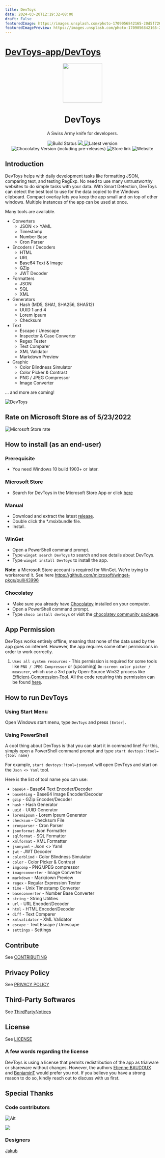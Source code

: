 ```yaml
---
title: DevToys
date: 2024-03-20T12:19:32+08:00
draft: False
featuredImage: https://images.unsplash.com/photo-1709056842165-20d5f72064b0?ixid=M3w0NjAwMjJ8MHwxfHJhbmRvbXx8fHx8fHx8fDE3MTA5MDgxOTV8&ixlib=rb-4.0.3
featuredImagePreview: https://images.unsplash.com/photo-1709056842165-20d5f72064b0?ixid=M3w0NjAwMjJ8MHwxfHJhbmRvbXx8fHx8fHx8fDE3MTA5MDgxOTV8&ixlib=rb-4.0.3
---
```


# [DevToys-app/DevToys](https://github.com/DevToys-app/DevToys)

<p align="center">
  <img width="128" align="center" src="/assets/logo/Icon-Windows-Linux.png">
</p>
<h1 align="center">
  DevToys
</h1>
<p align="center">
  A Swiss Army knife for developers.
</p>
<p align="center">
  <a style="text-decoration:none" href="https://etienne-baudoux.visualstudio.com/DevToys/_build?definitionId=19&branchName=main" target="_blank">
    <img src="https://etienne-baudoux.visualstudio.com/DevToys/_apis/build/status/DevToys?branchName=main" alt="Build Status" />
  </a>
  <a title="Crowdin" target="_blank" href="https://crowdin.com/project/devtoys">
    <img src="https://badges.crowdin.net/devtoys/localized.svg">
  </a>
  <a style="text-decoration:none" href="https://github.com/DevToys-app/DevToys/releases" target="_blank">
    <img src="https://img.shields.io/github/release/DevToys-app/DevToys.svg?label=Latest%20version" alt="Latest version" />
  </a>
  <a style="text-decoration:none" href="https://community.chocolatey.org/packages/devtoys" target="_blank">
    <img src="https://img.shields.io/chocolatey/v/devtoys?include_prereleases" alt="Chocolatey Version (including pre-releases)">
  </a>
  <a style="text-decoration:none" href="https://www.microsoft.com/store/apps/9PGCV4V3BK4W" target="_blank">
    <img src="https://img.shields.io/badge/Microsoft%20Store-Download-brightgreen" alt="Store link" />
  </a>
  <a style="text-decoration:none" href="https://devtoys.app" target="_blank">
    <img src="https://img.shields.io/badge/Website-devtoys.app-blue" alt="Website" />
  </a>
</p>

## Introduction

DevToys helps with daily development tasks like formatting JSON, comparing text, and testing RegExp. No need to use many untrustworthy websites to do simple tasks with your data. With Smart Detection, DevToys can detect the best tool to use for the data copied to the Windows clipboard. Compact overlay lets you keep the app small and on top of other windows. Multiple instances of the app can be used at once.

Many tools are available.

- Converters
  - JSON <> YAML
  - Timestamp
  - Number Base
  - Cron Parser
- Encoders / Decoders
  - HTML
  - URL
  - Base64 Text & Image
  - GZip
  - JWT Decoder
- Formatters
  - JSON
  - SQL
  - XML
- Generators
  - Hash (MD5, SHA1, SHA256, SHA512)
  - UUID 1 and 4
  - Lorem Ipsum
  - Checksum
- Text
  - Escape / Unescape
  - Inspector & Case Converter
  - Regex Tester
  - Text Comparer
  - XML Validator
  - Markdown Preview
- Graphic
  - Color Blindness Simulator
  - Color Picker & Contrast
  - PNG / JPEG Compressor
  - Image Converter

... and more are coming!

![DevToys](/assets/screenshots/1.png)

## Rate on Microsoft Store as of 5/23/2022

![Microsoft Store rate](/assets/ms-store-rate.png)

## How to install (as an end-user)

### Prerequisite

- You need Windows 10 build 1903+ or later.

### Microsoft Store

- Search for DevToys in the Microsoft Store App or click [here](https://www.microsoft.com/store/apps/9PGCV4V3BK4W)

### Manual

- Download and extract the latest [release](https://github.com/veler/DevToys/releases).
- Double click the *.msixbundle file.
- Install.

### WinGet

- Open a PowerShell command prompt.
- Type `winget search DevToys` to search and see details about DevToys.
- Type `winget install DevToys` to install the app.

__Note:__ a Microsoft Store account is required for WinGet. We're trying to workaround it. See here https://github.com/microsoft/winget-pkgs/pull/43996

### Chocolatey

- Make sure you already have [Chocolatey](https://chocolatey.org/) installed on your computer.
- Open a PowerShell command prompt.
- Type `choco install devtoys` or visit the [chocolatey community package](https://community.chocolatey.org/packages/devtoys/).

## App Permission

DevToys works entirely offline, meaning that none of the data used by the app goes on internet. However, the app requires some other permissions in order to work correctly.

1. `Uses all system resources` - This permission is required for some tools like `PNG / JPEG Compressor` or (upcoming) `On-screen color picker / measurer`, which use a 3rd party Open-Source Win32 process like [Efficient-Compression-Tool](https://github.com/fhanau/Efficient-Compression-Tool).
   All the code requiring this permission can be found [here](https://github.com/veler/DevToys/tree/main/src/dev/impl/DevToys.OutOfProcService).

## How to run DevToys

### Using Start Menu

Open Windows start menu, type `DevToys` and press `[Enter]`.

### Using PowerShell

A cool thing about DevToys is that you can start it in command line! For this, simply open a PowerShell command prompt and type
`start devtoys:?tool={tool name}`

For example, `start devtoys:?tool=jsonyaml` will open DevToys and start on the `Json <> Yaml` tool.

Here is the list of tool name you can use:

- `base64` - Base64 Text Encoder/Decoder
- `base64img` - Base64 Image Encoder/Decoder
- `gzip` - GZip Encoder/Decoder
- `hash` - Hash Generator
- `uuid` - UUID Generator
- `loremipsum` - Lorem Ipsum Generator
- `checksum` - Checksum File
- `cronparser` - Cron Parser
- `jsonformat` Json Formatter
- `sqlformat` - SQL Formatter
- `xmlformat` - XML Formatter
- `jsonyaml` - Json <> Yaml
- `jwt` - JWT Decoder
- `colorblind` - Color Blindness Simulator
- `color` - Color Picker & Contrast
- `imgcomp` - PNG/JPEG compressor
- `imageconverter` - Image Converter
- `markdown` - Markdown Preview
- `regex` - Regular Expression Tester
- `time` - Unix Timestamp Converter
- `baseconverter` - Number Base Converter
- `string` - String Utilities
- `url` - URL Encoder/Decoder
- `html` - HTML Encoder/Decoder
- `diff` - Text Comparer
- `xmlvalidator` - XML Validator
- `escape` - Text Escape / Unescape
- `settings` - Settings

## Contribute

See [CONTRIBUTING](CONTRIBUTING.md)

## Privacy Policy

See [PRIVACY POLICY](PRIVACY-POLICY.md)

## Third-Party Softwares

See [ThirdPartyNotices](THIRD-PARTY-NOTICES.md)

## License

See [LICENSE](LICENSE.md)

### A few words regarding the license

DevToys is using a license that permits redistribution of the app as trialware or shareware without changes. However, the authors [Etienne BAUDOUX](https://github.com/veler) and [BenjaminT](https://github.com/btiteux) would prefer you not. If you believe you have a strong reason to do so, kindly reach out to discuss with us first.

## Special Thanks

### Code contributors

![Alt](https://repobeats.axiom.co/api/embed/324efe7f02eac0ea57d264c986651a346e86caf9.svg "Repobeats analytics image")

<a href="https://github.com/DevToys-app/DevToys/graphs/contributors">
  <img src="https://contrib.rocks/image?repo=DevToys-app/DevToys" />
</a>

### Designers

[Jakub](https://github.com/AlurDesign)
